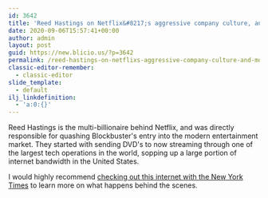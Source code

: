 ```yaml
---
id: 3642
title: 'Reed Hastings on Netflix&#8217;s aggressive company culture, and more'
date: 2020-09-06T15:57:41+00:00
author: admin
layout: post
guid: https://new.blicio.us/?p=3642
permalink: /reed-hastings-on-netflixs-aggressive-company-culture-and-more/
classic-editor-remember:
  - classic-editor
slide_template:
  - default
ilj_linkdefinition:
  - 'a:0:{}'
---
```

Reed Hastings is the multi-billionaire behind Netflix, and was directly responsible for quashing Blockbuster's entry into the modern entertainment market. They started with sending DVD's to now streaming through one of the largest tech operations in the world, sopping up a large portion of internet bandwidth in the United States.

I would highly recommend [checking out this internet with the New York Times](https://www.nytimes.com/2020/09/04/style/reed-hastings-netflix-interview.html "checking out this internet with the New York Times") to learn more on what happens behind the scenes.
